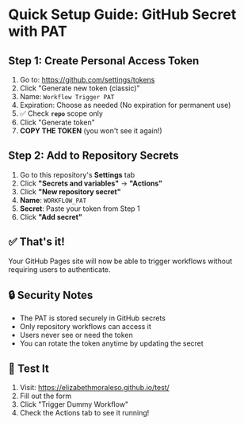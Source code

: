 # Quick Setup Guide: GitHub Secret with PAT

## Step 1: Create Personal Access Token

1. Go to: https://github.com/settings/tokens
2. Click "Generate new token (classic)"
3. Name: `Workflow Trigger PAT`
4. Expiration: Choose as needed (No expiration for permanent use)
5. ✅ Check **`repo`** scope only
6. Click "Generate token"
7. **COPY THE TOKEN** (you won't see it again!)

## Step 2: Add to Repository Secrets

1. Go to this repository's **Settings** tab
2. Click **"Secrets and variables"** → **"Actions"**
3. Click **"New repository secret"**
4. **Name**: `WORKFLOW_PAT`
5. **Secret**: Paste your token from Step 1
6. Click **"Add secret"**

## ✅ That's it!

Your GitHub Pages site will now be able to trigger workflows without requiring users to authenticate.

## 🔒 Security Notes

- The PAT is stored securely in GitHub secrets
- Only repository workflows can access it
- Users never see or need the token
- You can rotate the token anytime by updating the secret

## 🎯 Test It

1. Visit: https://elizabethmoraleso.github.io/test/
2. Fill out the form
3. Click "Trigger Dummy Workflow"
4. Check the Actions tab to see it running!
